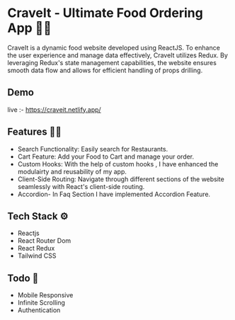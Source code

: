# CraveIt - Ultimate Food Ordering App 🍔🌯

CraveIt is a dynamic food website developed using ReactJS. To enhance the user experience and manage data effectively, CraveIt utilizes Redux. By leveraging Redux's state management capabilities, the website ensures smooth data flow and allows for efficient handling of props drilling.

## Demo

live :- https://craveit.netlify.app/

## Features 👩‍💻

- Search Functionality: Easily search for Restaurants.
- Cart Feature: Add your Food to Cart and manage your order.
- Custom Hooks: With the help of custom hooks , I have enhanced the modulairty and reusability of my app.
- Client-Side Routing: Navigate through different sections of the website seamlessly with React's client-side routing.
- Accordion- In Faq Section I have implemented Accordion Feature.

## Tech Stack ⚙️

- Reactjs
- React Router Dom
- React Redux
- Tailwind CSS

## Todo 📝

- Mobile Responsive
- Infinite Scrolling
- Authentication
